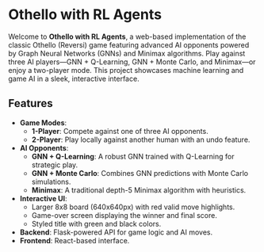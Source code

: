 # Othello with RL Agents

Welcome to **Othello with RL Agents**, a web-based implementation of the classic Othello (Reversi) game featuring advanced AI opponents powered by Graph Neural Networks (GNNs) and Minimax algorithms. Play against three AI players—GNN + Q-Learning, GNN + Monte Carlo, and Minimax—or enjoy a two-player mode. This project showcases machine learning and game AI in a sleek, interactive interface.

## Features

- **Game Modes**:
  - **1-Player**: Compete against one of three AI opponents.
  - **2-Player**: Play locally against another human with an undo feature.
- **AI Opponents**:
  - **GNN + Q-Learning**: A robust GNN trained with Q-Learning for strategic play.
  - **GNN + Monte Carlo**: Combines GNN predictions with Monte Carlo simulations.
  - **Minimax**: A traditional depth-5 Minimax algorithm with heuristics.
- **Interactive UI**:
  - Larger 8x8 board (640x640px) with red valid move highlights.
  - Game-over screen displaying the winner and final score.
  - Styled title with green and black colors.
- **Backend**: Flask-powered API for game logic and AI moves.
- **Frontend**: React-based interface.